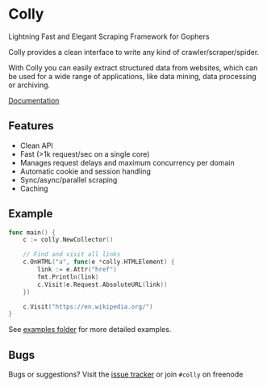 # Colly

Lightning Fast and Elegant Scraping Framework for Gophers

Colly provides a clean interface to write any kind of crawler/scraper/spider.

With Colly you can easily extract structured data from websites, which can be used for a wide range of applications, like data mining, data processing or archiving.


[Documentation](https://godoc.org/github.com/asciimoo/colly)

## Features

 * Clean API
 * Fast (>1k request/sec on a single core)
 * Manages request delays and maximum concurrency per domain
 * Automatic cookie and session handling
 * Sync/async/parallel scraping
 * Caching


## Example

```go
func main() {
	c := colly.NewCollector()

	// Find and visit all links
	c.OnHTML("a", func(e *colly.HTMLElement) {
		link := e.Attr("href")
		fmt.Println(link)
		c.Visit(e.Request.AbsoluteURL(link))
	})

	c.Visit("https://en.wikipedia.org/")
}
```

See [examples folder](https://github.com/asciimoo/colly/tree/master/examples) for more detailed examples.


## Bugs

Bugs or suggestions? Visit the [issue tracker](https://github.com/asciimoo/colly/issues) or join `#colly` on freenode
